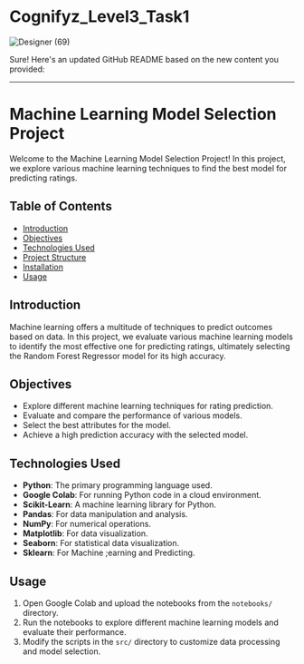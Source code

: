# Cognifyz_Level3_Task1

![Designer (69)](https://github.com/rkk96/testrepo/assets/166745361/b140ca52-9dc8-4a53-a872-ff19e05af896)


Sure! Here's an updated GitHub README based on the new content you provided:

---

# Machine Learning Model Selection Project

Welcome to the Machine Learning Model Selection Project! In this project, we explore various machine learning techniques to find the best model for predicting ratings.

## Table of Contents
- [Introduction](#introduction)
- [Objectives](#objectives)
- [Technologies Used](#technologies-used)
- [Project Structure](#project-structure)
- [Installation](#installation)
- [Usage](#usage)


## Introduction
Machine learning offers a multitude of techniques to predict outcomes based on data. In this project, we evaluate various machine learning models to identify the most effective one for predicting ratings, ultimately selecting the Random Forest Regressor model for its high accuracy.

## Objectives
- Explore different machine learning techniques for rating prediction.
- Evaluate and compare the performance of various models.
- Select the best attributes for the model.
- Achieve a high prediction accuracy with the selected model.

## Technologies Used
- **Python**: The primary programming language used.
- **Google Colab**: For running Python code in a cloud environment.
- **Scikit-Learn**: A machine learning library for Python.
- **Pandas**: For data manipulation and analysis.
- **NumPy**: For numerical operations.
- **Matplotlib**: For data visualization.
- **Seaborn**: For statistical data visualization.
- **Sklearn**: For Machine ;earning and Predicting.




## Usage
1. Open Google Colab and upload the notebooks from the `notebooks/` directory.
2. Run the notebooks to explore different machine learning models and evaluate their performance.
3. Modify the scripts in the `src/` directory to customize data processing and model selection.


